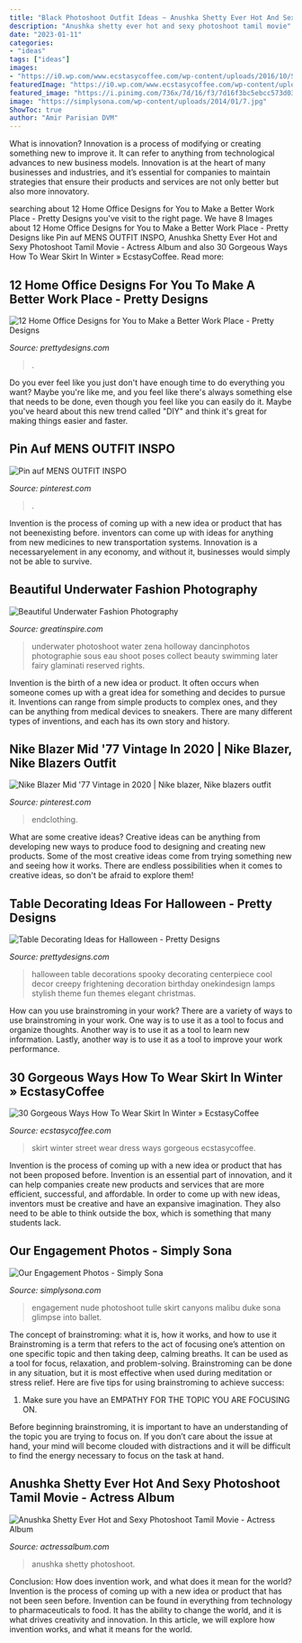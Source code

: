 ```yaml
---
title: "Black Photoshoot Outfit Ideas ~ Anushka Shetty Ever Hot And Sexy Photoshoot Tamil Movie"
description: "Anushka shetty ever hot and sexy photoshoot tamil movie"
date: "2023-01-11"
categories:
- "ideas"
tags: ["ideas"]
images:
- "https://i0.wp.com/www.ecstasycoffee.com/wp-content/uploads/2016/10/Skirt-Street-Style-8.jpg"
featuredImage: "https://i0.wp.com/www.ecstasycoffee.com/wp-content/uploads/2016/10/Skirt-Street-Style-8.jpg"
featured_image: "https://i.pinimg.com/736x/7d/16/f3/7d16f3bc5ebcc573d035f1d304296d47.jpg"
image: "https://simplysona.com/wp-content/uploads/2014/01/7.jpg"
ShowToc: true
author: "Amir Parisian DVM"
---
```



What is innovation?
Innovation is a process of modifying or creating something new to improve it. It can refer to anything from technological advances to new business models. Innovation is at the heart of many businesses and industries, and it’s essential for companies to maintain strategies that ensure their products and services are not only better but also more innovatory.

	

		
searching about 12 Home Office Designs for You to Make a Better Work Place - Pretty Designs you've visit to the right page. We have 8 Images about 12 Home Office Designs for You to Make a Better Work Place - Pretty Designs like Pin auf MENS OUTFIT INSPO, Anushka Shetty Ever Hot and Sexy Photoshoot Tamil Movie - Actress Album and also 30 Gorgeous Ways How To Wear Skirt In Winter » EcstasyCoffee. Read more:
		
    
## 12 Home Office Designs For You To Make A Better Work Place - Pretty Designs

<img loading=lazy src="https://www.prettydesigns.com/wp-content/uploads/2014/09/Black-Home-Office.jpeg" onerror="this.onerror=null;this.src='https://tse2.mm.bing.net/th?id=OIP.jg_rIZY4ZxxXLBi0fC4LYQHaLH&amp;pid=15.1';" alt="12 Home Office Designs for You to Make a Better Work Place - Pretty Designs">

_Source: prettydesigns.com_

>. 

	

Do you ever feel like you just don't have enough time to do everything you want? Maybe you're like me, and you feel like there's always something else that needs to be done, even though you feel like you can easily do it. Maybe you've heard about this new trend called "DIY" and think it's great for making things easier and faster.

    
## Pin Auf MENS OUTFIT INSPO

<img loading=lazy src="https://i.pinimg.com/736x/b3/71/36/b371367721f71392e9bb1b8a4db540af.jpg" onerror="this.onerror=null;this.src='https://tse4.mm.bing.net/th?id=OIP.7ZqmapDFKshyNAhQB81umQHaOs&amp;pid=15.1';" alt="Pin auf MENS OUTFIT INSPO">

_Source: pinterest.com_

>. 

	

Invention is the process of coming up with a new idea or product that has not beenexisting before. inventors can come up with ideas for anything from new medicines to new transportation systems. Innovation is a necessaryelement in any economy, and without it, businesses would simply not be able to survive.

    
## Beautiful Underwater Fashion Photography

<img loading=lazy src="https://greatinspire.com/wp-content/uploads/2016/09/Beautiful-Underwater-Fashion-Photography-14.jpg" onerror="this.onerror=null;this.src='https://tse3.mm.bing.net/th?id=OIP.H10j8pW8q9j0o0xFfJ33NQHaLG&amp;pid=15.1';" alt="Beautiful Underwater Fashion Photography">

_Source: greatinspire.com_

>underwater photoshoot water zena holloway dancinphotos photographie sous eau shoot poses collect beauty swimming later fairy glaminati reserved rights. 

	

Invention is the birth of a new idea or product. It often occurs when someone comes up with a great idea for something and decides to pursue it. Inventions can range from simple products to complex ones, and they can be anything from medical devices to sneakers. There are many different types of inventions, and each has its own story and history.

    
## Nike Blazer Mid &#039;77 Vintage In 2020 | Nike Blazer, Nike Blazers Outfit

<img loading=lazy src="https://i.pinimg.com/736x/7d/16/f3/7d16f3bc5ebcc573d035f1d304296d47.jpg" onerror="this.onerror=null;this.src='https://tse4.mm.bing.net/th?id=OIP.8EOEXAvVkPBpspr7cavd6gHaLH&amp;pid=15.1';" alt="Nike Blazer Mid &#039;77 Vintage in 2020 | Nike blazer, Nike blazers outfit">

_Source: pinterest.com_

>endclothing. 

	

What are some creative ideas?
Creative ideas can be anything from developing new ways to produce food to designing and creating new products. Some of the most creative ideas come from trying something new and seeing how it works. There are endless possibilities when it comes to creative ideas, so don't be afraid to explore them!

    
## Table Decorating Ideas For Halloween - Pretty Designs

<img loading=lazy src="https://www.prettydesigns.com/wp-content/uploads/2014/09/Halloween-Table-with-Stylish-Lamps.jpg" onerror="this.onerror=null;this.src='https://tse3.mm.bing.net/th?id=OIP.g3jmLUfSzBVqAg23M_AXTQHaLH&amp;pid=15.1';" alt="Table Decorating Ideas for Halloween - Pretty Designs">

_Source: prettydesigns.com_

>halloween table decorations spooky decorating centerpiece cool decor creepy frightening decoration birthday onekindesign lamps stylish theme fun themes elegant christmas. 

	

How can you use brainstroming in your work?
There are a variety of ways to use brainstroming in your work. One way is to use it as a tool to focus and organize thoughts. Another way is to use it as a tool to learn new information. Lastly, another way is to use it as a tool to improve your work performance.

    
## 30 Gorgeous Ways How To Wear Skirt In Winter » EcstasyCoffee

<img loading=lazy src="https://i0.wp.com/www.ecstasycoffee.com/wp-content/uploads/2016/10/Skirt-Street-Style-8.jpg" onerror="this.onerror=null;this.src='https://tse4.mm.bing.net/th?id=OIP.4UdPINK_Y3cdC81VhcK9-wHaLH&amp;pid=15.1';" alt="30 Gorgeous Ways How To Wear Skirt In Winter » EcstasyCoffee">

_Source: ecstasycoffee.com_

>skirt winter street wear dress ways gorgeous ecstasycoffee. 

	

Invention is the process of coming up with a new idea or product that has not been proposed before. Invention is an essential part of innovation, and it can help companies create new products and services that are more efficient, successful, and affordable. In order to come up with new ideas, inventors must be creative and have an expansive imagination. They also need to be able to think outside the box, which is something that many students lack.

    
## Our Engagement Photos - Simply Sona

<img loading=lazy src="https://simplysona.com/wp-content/uploads/2014/01/7.jpg" onerror="this.onerror=null;this.src='https://tse2.mm.bing.net/th?id=OIP.bv_JcT_UBBW7mS5EtXELCQHaLH&amp;pid=15.1';" alt="Our Engagement Photos - Simply Sona">

_Source: simplysona.com_

>engagement nude photoshoot tulle skirt canyons malibu duke sona glimpse into ballet. 

	

The concept of brainstroming: what it is, how it works, and how to use it
Brainstroming is a term that refers to the act of focusing one’s attention on one specific topic and then taking deep, calming breaths. It can be used as a tool for focus, relaxation, and problem-solving. Brainstroming can be done in any situation, but it is most effective when used during meditation or stress relief. Here are five tips for using brainstroming to achieve success:
1. Make sure you have an EMPATHY FOR THE TOPIC YOU ARE FOCUSING ON.

Before beginning brainstroming, it is important to have an understanding of the topic you are trying to focus on. If you don’t care about the issue at hand, your mind will become clouded with distractions and it will be difficult to find the energy necessary to focus on the task at hand.

    
## Anushka Shetty Ever Hot And Sexy Photoshoot Tamil Movie - Actress Album

<img loading=lazy src="https://actressalbum.com/wp-content/uploads/2014/10/anushka3-2.jpg" onerror="this.onerror=null;this.src='https://tse1.mm.bing.net/th?id=OIP.ZU9KZuo5vjgPHejDWJraSgHaKf&amp;pid=15.1';" alt="Anushka Shetty Ever Hot and Sexy Photoshoot Tamil Movie - Actress Album">

_Source: actressalbum.com_

>anushka shetty photoshoot. 

	

Conclusion: How does invention work, and what does it mean for the world?
Invention is the process of coming up with a new idea or product that has not been seen before. Invention can be found in everything from technology to pharmaceuticals to food. It has the ability to change the world, and it is what drives creativity and innovation. In this article, we will explore how invention works, and what it means for the world.

